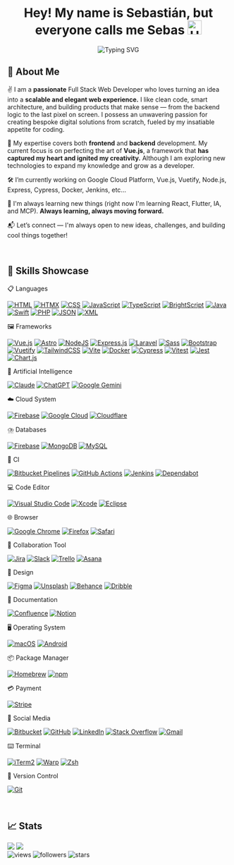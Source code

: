 <h1 align="center">Hey! My name is Sebastián, but everyone calls me Sebas <img src="https://raw.githubusercontent.com/iampavangandhi/iampavangandhi/master/gifs/Hi.gif" alt="Hi" style="width: 32px;"></h1>

<p align="center">
  <img src="https://readme-typing-svg.demolab.com?font=Noto+Sans&weight=600&pause=2000&color=42b883&center=true&vCenter=true&width=435&lines=I+Am+A+Full+Stack+Developer.+%F0%9F%98%8E" alt="Typing SVG">
</p>

<h2 align="left">🚀 About Me</h2>
<p>
✌️ I am a <strong>passionate</strong> Full Stack Web Developer who loves turning an idea into a <strong>scalable and elegant web experience.</strong> I like clean code, smart architecture, and building products that make sense — from the backend logic to the last pixel on screen. I possess an unwavering passion for creating bespoke digital solutions from scratch, fueled by my insatiable appetite for coding.
</p>
<p>
🔭 My expertise covers both <strong>frontend</strong> and <strong>backend</strong> development. My current focus is on perfecting the art of <strong>Vue.js</strong>, a framework that <strong>has captured my heart and ignited my creativity.</strong> Although I am exploring new technologies to expand my knowledge and grow as a developer.
</p>
<p>
🛠️ I’m currently working on Google Cloud Platform, Vue.js, Vuetify, Node.js, Express, Cypress, Docker, Jenkins, etc...
</p>
<p>
🌱 I'm always learning new things (right now I'm learning React, Flutter, IA, and MCP). <strong>Always learning, always moving forward.</strong>
</p>
<p>
📬 Let’s connect — I'm always open to new ideas, challenges, and building cool things together!
</p>

<br>
<h2 align="left">🧠 Skills Showcase</h2>

📋 Languages

[![HTML](https://img.shields.io/badge/HTML-%23E34F26.svg?logo=html5&logoColor=white)](#)
[![HTMX](https://img.shields.io/badge/HTMX-36C?logo=htmx&logoColor=fff)](#)
[![CSS](https://img.shields.io/badge/CSS-1572B6?logo=css3&logoColor=fff)](#)
[![JavaScript](https://img.shields.io/badge/JavaScript-F7DF1E?logo=javascript&logoColor=000)](#)
[![TypeScript](https://img.shields.io/badge/TypeScript-3178C6?logo=typescript&logoColor=fff)](#)
[![BrightScript](https://img.shields.io/badge/BrightScript-6f1ab1?logo=roku&logoColor=white)](#)
[![Java](https://img.shields.io/badge/Java-%23ED8B00.svg?logo=openjdk&logoColor=white)](#)
[![Swift](https://img.shields.io/badge/Swift-F54A2A?logo=swift&logoColor=white)](#)
[![PHP](https://img.shields.io/badge/PHP-%23777BB4.svg?&logo=php&logoColor=white)](#)
[![JSON](https://img.shields.io/badge/JSON-000?logo=json&logoColor=fff)](#)
[![XML](https://img.shields.io/badge/XML-767C52?logo=xml&logoColor=fff)](#)

🖼️ Frameworks

[![Vue.js](https://img.shields.io/badge/Vue.js-4FC08D?logo=vuedotjs&logoColor=fff)](#)
[![Astro](https://img.shields.io/badge/Astro-BC52EE?logo=astro&logoColor=fff)](#)
[![NodeJS](https://img.shields.io/badge/Node.js-6DA55F?logo=node.js&logoColor=white)](#)
[![Express.js](https://img.shields.io/badge/Express.js-%23404d59.svg?logo=express&logoColor=%2361DAFB)](#)
[![Laravel](https://img.shields.io/badge/Laravel-%23FF2D20.svg?logo=laravel&logoColor=white)](#)
[![Sass](https://img.shields.io/badge/Sass-C69?logo=sass&logoColor=fff)](#)
[![Bootstrap](https://img.shields.io/badge/Bootstrap-7952B3?logo=bootstrap&logoColor=fff)](#)
[![Vuetify](https://img.shields.io/badge/Vuetify-1867C0?logo=vuetify&logoColor=fff)](#)
[![TailwindCSS](https://img.shields.io/badge/Tailwind%20CSS-%2338B2AC.svg?logo=tailwind-css&logoColor=white)](#)
[![Vite](https://img.shields.io/badge/Vite-646CFF?logo=vite&logoColor=fff)](#)
[![Docker](https://img.shields.io/badge/Docker-2496ED?logo=docker&logoColor=fff)](#)
[![Cypress](https://img.shields.io/badge/Cypress-69D3A7?logo=cypress&logoColor=fff)](#)
[![Vitest](https://img.shields.io/badge/Vitest-6E9F18?logo=vitest&logoColor=fff)](#)
[![Jest](https://img.shields.io/badge/Jest-C21325?logo=jest&logoColor=fff)](#)
[![Chart.js](https://img.shields.io/badge/Chart.js-FF6384?logo=chartdotjs&logoColor=fff)](#)

🤖 Artificial Intelligence

[![Claude](https://img.shields.io/badge/Claude-D97757?logo=claude&logoColor=fff)](#)
[![ChatGPT](https://img.shields.io/badge/ChatGPT-74aa9c?logo=openai&logoColor=white)](#)
[![Google Gemini](https://img.shields.io/badge/Google%20Gemini-886FBF?logo=googlegemini&logoColor=fff)](#)

☁️ Cloud System

[![Firebase](https://img.shields.io/badge/Firebase-039BE5?logo=Firebase&logoColor=white)](#)
[![Google Cloud](https://img.shields.io/badge/Google%20Cloud-%234285F4.svg?logo=google-cloud&logoColor=white)](#)
[![Cloudflare](https://img.shields.io/badge/Cloudflare-F38020?logo=Cloudflare&logoColor=white)](#)

⛈️ Databases

[![Firebase](https://img.shields.io/badge/Firebase-039BE5?logo=Firebase&logoColor=white)](#)
[![MongoDB](https://img.shields.io/badge/MongoDB-%234ea94b.svg?logo=mongodb&logoColor=white)](#)
[![MySQL](https://img.shields.io/badge/MySQL-4479A1?logo=mysql&logoColor=fff)](#)

🔎 CI

[![Bitbucket Pipelines](https://img.shields.io/badge/Bitbucket_Pipelines-0052CC?logo=bitbucket&logoColor=white)](#)
[![GitHub Actions](https://img.shields.io/badge/GitHub_Actions-2088FF?logo=github-actions&logoColor=white)](#)
[![Jenkins](https://img.shields.io/badge/Jenkins-D24939?logo=jenkins&logoColor=white)](#)
[![Dependabot](https://img.shields.io/badge/Dependabot-025E8C?logo=dependabot&logoColor=fff)](#)

💻 Code Editor

[![Visual Studio Code](https://custom-icon-badges.demolab.com/badge/Visual%20Studio%20Code-0078d7.svg?logo=vsc&logoColor=white)](#)
[![Xcode](https://img.shields.io/badge/Xcode-007ACC?logo=Xcode&logoColor=white)](#)
[![Eclipse](https://img.shields.io/badge/Eclipse-FE7A16.svg?logo=Eclipse&logoColor=white)](#)

🌐 Browser

[![Google Chrome](https://img.shields.io/badge/Google%20Chrome-4285F4?logo=GoogleChrome&logoColor=white)](#)
[![Firefox](https://img.shields.io/badge/Firefox-FF7139?logo=Firefox&logoColor=white)](#)
[![Safari](https://img.shields.io/badge/Safari-006CFF?logo=safari&logoColor=fff)](#)


🤝 Collaboration Tool

[![Jira](https://img.shields.io/badge/Jira-0052CC?logo=jira&logoColor=fff)](#)
[![Slack](https://img.shields.io/badge/Slack-4A154B?logo=slack&logoColor=fff)](#)
[![Trello](https://img.shields.io/badge/Trello-0052CC?logo=trello&logoColor=fff)](#)
[![Asana](https://img.shields.io/badge/Asana-F06A6A?logo=asana&logoColor=fff)](#)

🎨 Design

[![Figma](https://img.shields.io/badge/Figma-F24E1E?logo=figma&logoColor=white)](#)
[![Unsplash](https://img.shields.io/badge/Unsplash-000000?logo=Unsplash&logoColor=white)](#)
[![Behance](https://img.shields.io/badge/Behance-0054F7?logo=behance&logoColor=white)](#)
[![Dribble](https://img.shields.io/badge/Dribbble-EA4C89?logo=dribbble&logoColor=white)](#)

📄 Documentation

[![Confluence](https://img.shields.io/badge/Confluence-172B4D?logo=confluence&logoColor=fff)](#)
[![Notion](https://img.shields.io/badge/Notion-000?logo=notion&logoColor=fff)](#)

🖥️ Operating System

[![macOS](https://img.shields.io/badge/macOS-000000?logo=apple&logoColor=F0F0F0)](#)
[![Android](https://img.shields.io/badge/Android-3DDC84?logo=android&logoColor=white)](#)

📦 Package Manager

[![Homebrew](https://img.shields.io/badge/Homebrew-FBB040?logo=homebrew&logoColor=fff)](#)
[![npm](https://img.shields.io/badge/npm-CB3837?logo=npm&logoColor=fff)](#)

💳 Payment

[![Stripe](https://img.shields.io/badge/Stripe-5851DD?logo=stripe&logoColor=fff)](#)

📱 Social Media

[![Bitbucket](https://img.shields.io/badge/Bitbucket-0052CC?logo=bitbucket&logoColor=fff)](#)
[![GitHub](https://img.shields.io/badge/GitHub-%23121011.svg?logo=github&logoColor=white)](#)
[![LinkedIn](https://custom-icon-badges.demolab.com/badge/LinkedIn-0A66C2?logo=linkedin-white&logoColor=fff)](#)
[![Stack Overflow](https://img.shields.io/badge/-Stack%20Overflow-FE7A16?logo=stack-overflow&logoColor=white)](#)
[![Gmail](https://img.shields.io/badge/Gmail-D14836?logo=gmail&logoColor=white)](#)

⌨️ Terminal

[![iTerm2](https://img.shields.io/badge/iTerm2-000000?logo=iterm2&logoColor=fff)](#)
[![Warp](https://img.shields.io/badge/Warp-01A4FF?logo=warp&logoColor=fff)](#)
[![Zsh](https://img.shields.io/badge/Zsh-F15A24?logo=zsh&logoColor=fff)](#)

🔖 Version Control

[![Git](https://img.shields.io/badge/Git-F05032?logo=git&logoColor=fff)](#)

<br>
<h2 align="left">📈 Stats</h2>
  
[![](https://github-readme-stats.vercel.app/api?username=sduquear&show_icons=true&theme=tokyonight&hide_border=true&locale=en)](https://github.com/sduquear)
[![](https://github-readme-streak-stats.herokuapp.com/?user=sduquear&theme=tokyonight&hide_border=true)](https://github.com/sduquear)  
![views](https://komarev.com/ghpvc/?username=sduquear&style=flat-square)
![followers](https://img.shields.io/github/followers/sduquear?style=social)
![stars](https://img.shields.io/github/stars/sduquear?style=social)

